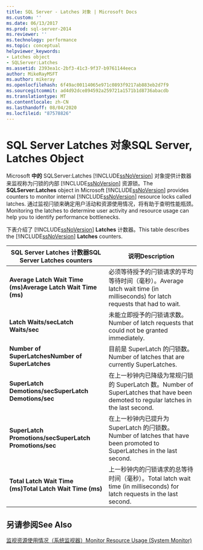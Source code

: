```yaml
---
title: SQL Server - Latches 对象 | Microsoft Docs
ms.custom: ''
ms.date: 06/13/2017
ms.prod: sql-server-2014
ms.reviewer: ''
ms.technology: performance
ms.topic: conceptual
helpviewer_keywords:
- Latches object
- SQLServer:Latches
ms.assetid: 2393ea1c-2bf3-41c3-9f37-b9761144eeca
author: MikeRayMSFT
ms.author: mikeray
ms.openlocfilehash: 6f49ac00114065e971c0893f9217ab883eb2d7f9
ms.sourcegitcommit: ad4d92dce894592a259721a1571b1d8736abacdb
ms.translationtype: MT
ms.contentlocale: zh-CN
ms.lasthandoff: 08/04/2020
ms.locfileid: "87578826"
---
```

# <a name="sql-server-latches-object"></a><span data-ttu-id="78ca5-102">SQL Server Latches 对象</span><span class="sxs-lookup"><span data-stu-id="78ca5-102">SQL Server, Latches Object</span></span>
  <span data-ttu-id="78ca5-103">Microsoft **中的** SQLServer:Latches [!INCLUDE[ssNoVersion](../../includes/ssnoversion-md.md)] 对象提供计数器来监视称为闩锁的内部 [!INCLUDE[ssNoVersion](../../includes/ssnoversion-md.md)] 资源锁。</span><span class="sxs-lookup"><span data-stu-id="78ca5-103">The **SQLServer:Latches** object in Microsoft [!INCLUDE[ssNoVersion](../../includes/ssnoversion-md.md)] provides counters to monitor internal [!INCLUDE[ssNoVersion](../../includes/ssnoversion-md.md)] resource locks called latches.</span></span> <span data-ttu-id="78ca5-104">通过监视闩锁来确定用户活动和资源使用情况，将有助于查明性能瓶颈。</span><span class="sxs-lookup"><span data-stu-id="78ca5-104">Monitoring the latches to determine user activity and resource usage can help you to identify performance bottlenecks.</span></span>  
  
 <span data-ttu-id="78ca5-105">下表介绍了 [!INCLUDE[ssNoVersion](../../includes/ssnoversion-md.md)] **Latches** 计数器。</span><span class="sxs-lookup"><span data-stu-id="78ca5-105">This table describes the [!INCLUDE[ssNoVersion](../../includes/ssnoversion-md.md)] **Latches** counters.</span></span>  
  
|<span data-ttu-id="78ca5-106">SQL Server Latches 计数器</span><span class="sxs-lookup"><span data-stu-id="78ca5-106">SQL Server Latches counters</span></span>|<span data-ttu-id="78ca5-107">说明</span><span class="sxs-lookup"><span data-stu-id="78ca5-107">Description</span></span>|  
|---------------------------------|-----------------|  
|<span data-ttu-id="78ca5-108">**Average Latch Wait Time (ms)**</span><span class="sxs-lookup"><span data-stu-id="78ca5-108">**Average Latch Wait Time (ms)**</span></span>|<span data-ttu-id="78ca5-109">必须等待授予的闩锁请求的平均等待时间（毫秒）。</span><span class="sxs-lookup"><span data-stu-id="78ca5-109">Average latch wait time (in milliseconds) for latch requests that had to wait.</span></span>|  
|<span data-ttu-id="78ca5-110">**Latch Waits/sec**</span><span class="sxs-lookup"><span data-stu-id="78ca5-110">**Latch Waits/sec**</span></span>|<span data-ttu-id="78ca5-111">未能立即授予的闩锁请求数。</span><span class="sxs-lookup"><span data-stu-id="78ca5-111">Number of latch requests that could not be granted immediately.</span></span>|  
|<span data-ttu-id="78ca5-112">**Number of SuperLatches**</span><span class="sxs-lookup"><span data-stu-id="78ca5-112">**Number of SuperLatches**</span></span>|<span data-ttu-id="78ca5-113">目前是 SuperLatch 的闩锁数。</span><span class="sxs-lookup"><span data-stu-id="78ca5-113">Number of latches that are currently SuperLatches.</span></span>|  
|<span data-ttu-id="78ca5-114">**SuperLatch Demotions/sec**</span><span class="sxs-lookup"><span data-stu-id="78ca5-114">**SuperLatch Demotions/sec**</span></span>|<span data-ttu-id="78ca5-115">在上一秒钟内已降级为常规闩锁的 SuperLatch 数。</span><span class="sxs-lookup"><span data-stu-id="78ca5-115">Number of SuperLatches that have been demoted to regular latches in the last second.</span></span>|  
|<span data-ttu-id="78ca5-116">**SuperLatch Promotions/sec**</span><span class="sxs-lookup"><span data-stu-id="78ca5-116">**SuperLatch Promotions/sec**</span></span>|<span data-ttu-id="78ca5-117">在上一秒钟内已提升为 SuperLatch 的闩锁数。</span><span class="sxs-lookup"><span data-stu-id="78ca5-117">Number of latches that have been promoted to SuperLatches in the last second.</span></span>|  
|<span data-ttu-id="78ca5-118">**Total Latch Wait Time (ms)**</span><span class="sxs-lookup"><span data-stu-id="78ca5-118">**Total Latch Wait Time (ms)**</span></span>|<span data-ttu-id="78ca5-119">上一秒钟内的闩锁请求的总等待时间（毫秒）。</span><span class="sxs-lookup"><span data-stu-id="78ca5-119">Total latch wait time (in milliseconds) for latch requests in the last second.</span></span>|  
  
## <a name="see-also"></a><span data-ttu-id="78ca5-120">另请参阅</span><span class="sxs-lookup"><span data-stu-id="78ca5-120">See Also</span></span>  
 [<span data-ttu-id="78ca5-121">监视资源使用情况（系统监视器）</span><span class="sxs-lookup"><span data-stu-id="78ca5-121">Monitor Resource Usage &#40;System Monitor&#41;</span></span>](monitor-resource-usage-system-monitor.md)  
  
  
